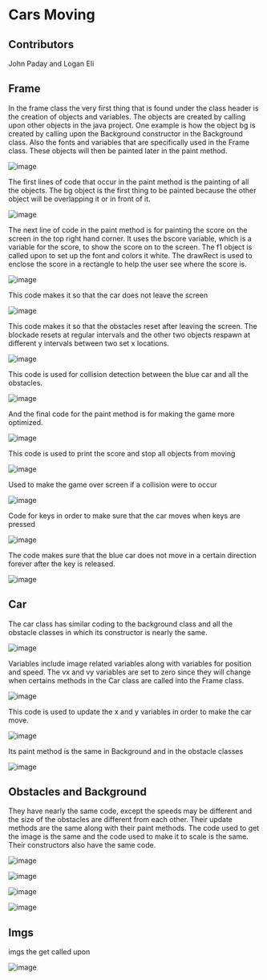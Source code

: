 # Cars Moving

## Contributors
John Paday and Logan Eli

## Frame

In the frame class the very first thing that is found under the class header is the creation of objects and variables. The objects are created by calling upon other objects in the java project. One example is how the object bg is created by calling upon the Background constructor in the Background class. Also the fonts and variables that are specifically used in the Frame class. These objects will then be painted later in the paint method.

![image](https://user-images.githubusercontent.com/90801604/148460881-c05b63b1-1280-40cc-95dd-1b73a770555f.png)

The first lines of code that occur in the paint method is the painting of all the objects. The bg object is the first thing to be painted because the other object will be overlapping it or in front of it. 

![image](https://user-images.githubusercontent.com/90801604/148461120-d55bc665-3d04-4b0d-adea-57d6c72a9a81.png)

The next line of code in the paint method is for painting the score on the screen in the top right hand corner. It uses the bscore variable, which is a variable for the score, to show the score on to the screen. The f1 object is called upon to set up the font and colors it white. The drawRect is used to enclose the score in a rectangle to help the user see where the score is.

![image](https://user-images.githubusercontent.com/90801604/148461261-9e8104ba-68cc-4dd3-96ac-c4c5317ca0bc.png)

This code makes it so that the car does not leave the screen

![image](https://user-images.githubusercontent.com/90801604/148461297-65a09bb9-653f-410d-8837-39b02cdf2f18.png)

This code makes it so that the obstacles reset after leaving the screen. The blockade resets at regular intervals and the other two objects respawn at different y intervals between two set x locations.

![image](https://user-images.githubusercontent.com/90801604/148461672-accafe06-3a65-44f4-8c00-aafa369139b5.png)

This code is used for collision detection between the blue car and all the obstacles.

![image](https://user-images.githubusercontent.com/90801604/148461702-57495dce-1d94-40a4-8727-042deb938417.png)

And the final code for the paint method is for making the game more optimized.

![image](https://user-images.githubusercontent.com/90801604/148461735-48053858-45e0-4abe-bb19-775f779c1c16.png)

This code is used to print the score and stop all objects from moving

![image](https://user-images.githubusercontent.com/90801604/148461771-eca606a4-8cd5-49db-b23e-2f3aa720a4b7.png)

Used to make the game over screen if a collision were to occur

![image](https://user-images.githubusercontent.com/90801604/148461803-0bf0c750-1e1d-482f-a7c7-48cf285e6cc8.png)

Code for keys in order to make sure that the car moves when keys are pressed

![image](https://user-images.githubusercontent.com/90801604/148461833-10b44cf4-ff78-4500-80a7-efd3847280e9.png)

The code makes sure that the blue car does not move in a certain direction forever after the key is released.

![image](https://user-images.githubusercontent.com/90801604/148461862-c986d92e-3db1-4aa5-ad98-f230082f8b8f.png)


## Car

The car class has similar coding to the background class and all the obstacle classes in which its constructor is nearly the same.

![image](https://user-images.githubusercontent.com/90801604/148461895-4ee23d62-16e3-4da0-8a8c-58b1c517278d.png)

Variables include image related variables along with variables for position and speed. The vx and vy variables are set to zero since they will change when certains methods in the Car class are called into the Frame class.

![image](https://user-images.githubusercontent.com/90801604/148461915-5bd24c5c-c138-4b87-8155-7fb72d5e1cad.png)

This code is used to update the x and y variables in order to make the car move.

![image](https://user-images.githubusercontent.com/90801604/148461951-45f8c065-4698-49ba-bdc1-b1129d9141c8.png)

Its paint method is the same in Background and in the obstacle classes

![image](https://user-images.githubusercontent.com/90801604/148461967-c662febf-c16c-49e1-a2fb-0b4622c51c5d.png)


## Obstacles and Background

They have nearly the same code, except the speeds may be different and the size of the obstacles are different from each other. Their update methods are the same along with their paint methods. The code used to get the image is the same and the code used to make it to scale is the same. Their constructors also have the same code.

![image](https://user-images.githubusercontent.com/90801604/148462001-8ca21713-3e0d-4b5e-9bd0-f6a63ce4864e.png)

![image](https://user-images.githubusercontent.com/90801604/148462038-bef99c88-62db-4c83-8289-de4ffc86c5d3.png)

![image](https://user-images.githubusercontent.com/90801604/148462087-187f89aa-7da7-4247-9480-fbed87d146ff.png)

![image](https://user-images.githubusercontent.com/90801604/148462145-67e2dae6-ddde-472f-a258-ea60af43d660.png)

## Imgs
imgs the get called upon

![image](https://user-images.githubusercontent.com/90801604/148462444-6ee73415-1897-451f-983e-d6f705e00878.png)





















